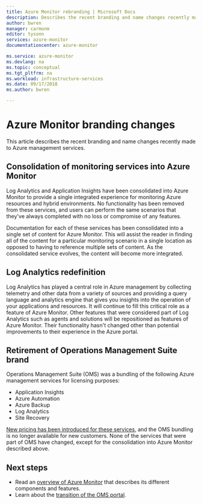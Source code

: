 ```yaml
---
title: Azure Monitor rebranding | Microsoft Docs
description: Describes the recent branding and name changes recently made to Azure management services.
author: bwren
manager: carmonm
editor: tysonn
services: azure-monitor
documentationcenter: azure-monitor

ms.service: azure-monitor
ms.devlang: na
ms.topic: conceptual
ms.tgt_pltfrm: na
ms.workload: infrastructure-services
ms.date: 09/17/2018
ms.author: bwren

---
```


# Azure Monitor branding changes
This article describes the recent branding and name changes recently made to Azure management services. 

## Consolidation of monitoring services into Azure Monitor
Log Analytics and Application Insights have been consolidated into Azure Monitor to provide a single integrated experience for monitoring Azure resources and hybrid environments. No functionality has been removed from these services, and users can perform the same scenarios that they've always completed with no loss or compromise of any features.

Documentation for each of these services has been consolidated into a single set of content for Azure Monitor. This will assist the reader in finding all of the content for a particular monitoring scenario in a single location as opposed to having to reference multiple sets of content. As the consolidated service evolves, the content will become more integrated.

## Log Analytics redefinition
Log Analytics has played a central role in Azure management by collecting telemetry and other data from a variety of sources and providing a query language and analytics engine that gives you insights into the operation of your applications and resources. It will continue to fill this critical role as a feature of Azure Monitor. Other features that were considered part of Log Analytics such as agents and solutions will be repositioned as features of Azure Monitor. Their functionality hasn't changed other than potential improvements to their experience in the Azure portal.

## Retirement of Operations Management Suite brand
Operations Management Suite (OMS) was a bundling of the following Azure management services for licensing purposes:

- Application Insights
- Azure Automation
- Azure Backup
- Log Analytics
- Site Recovery

[New pricing has been introduced for these services](https://azure.microsoft.com/blog/introducing-a-new-way-to-purchase-azure-monitoring-services/), and the OMS bundling is no longer available for new customers. None of the services that were part of OMS have changed, except for the consolidation into Azure Monitor described above. 



## Next steps

- Read an [overview of Azure Monitor](overview.md) that describes its different components and features.
- Learn about the [transition of the OMS portal](../log-analytics/log-analytics-oms-portal-transition.md).